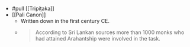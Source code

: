 - #pull [[Tripiṭaka]] 
- [[Pali Canon]]
  - Written down in the first century CE.
  - > According to Sri Lankan sources more than 1000 monks who had attained Arahantship were involved in the task.
